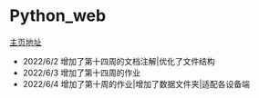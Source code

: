 # Python_web


<a href='https://moyanxinxu.github.io/Python_web/' target='_blank'>主页地址</a>

- 2022/6/2 增加了第十四周的文档注解|优化了文件结构
- 2022/6/3 增加了第十四周的作业
- 2022/6/4 增加了第十周的作业|增加了数据文件夹|适配各设备端